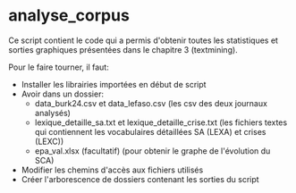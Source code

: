 # analyse_corpus
Ce script contient le code qui a permis d'obtenir toutes les statistiques et sorties graphiques présentées dans le chapitre 3 (textmining). 

Pour le faire tourner, il faut:
- Installer les librairies importées en début de script
- Avoir dans un dossier:
    * data_burk24.csv et data_lefaso.csv (les csv des deux journaux analysés)
    * lexique_detaille_sa.txt et lexique_detaille_crise.txt (les fichiers textes qui contiennent les vocabulaires détaillées SA (LEXA) et crises (LEXC))
    * epa_val.xlsx (facultatif) (pour obtenir le graphe de l'évolution du SCA)
- Modifier les chemins d'accès aux fichiers utilisés
- Créer l'arborescence de dossiers contenant les sorties du script
